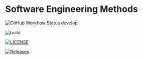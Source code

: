 # Software Engineering Methods
![GitHub Workflow Status develop](https://img.shields.io/github/workflow/status/PaPaMyintAung03/sem/master.yml/develop?style=flat-square)

![build](https://github.com/PaPaMyintAung03/sem/actions/workflows/master.yml/badge.svg)

[![LICENSE](https://img.shields.io/github/license/PaPaMyintAung03/sem.svg?style=flat-square)](https://github.com/PaPaMyintAung03/sem/blob/master/LICENSE)

[![Releases](https://img.shields.io/github/release/PaPaMyintAung03/sem/all.svg?style=flat-square)](https://github.com/PaPaMyintAung03/sem/releases)




